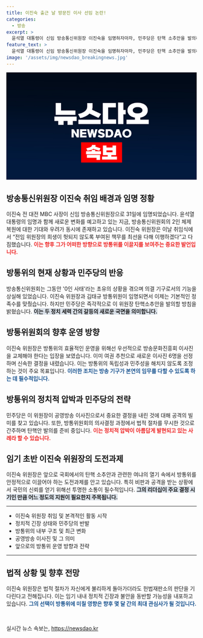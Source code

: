```yaml
---
title: 이진숙 출근 날 방문진 이사 선임 논란!
categories:
  - 방송
excerpt: >
  윤석열 대통령이 신임 방송통신위원장 이진숙을 임명하자마자, 민주당은 탄핵 소추안을 발의하겠다고 발표했다. 여권 추천으로 새 이사진을 단행하며 빠르게 변화를 추진한 가운데, 정치적 갈등이 심화되고 있다.
feature_text: >
  윤석열 대통령이 신임 방송통신위원장 이진숙을 임명하자마자, 민주당은 탄핵 소추안을 발의하겠다고 발표했다. 여권 추천으로 새 이사진을 단행하며 빠르게 변화를 추진한 가운데, 정치적 갈등이 심화되고 있다.
image: '/assets/img/newsdao_breakingnews.jpg'
---
```


<p><img src="/assets/img/newsdao_breakingnews.jpg" alt="implanttips 속보" /></p>

<h2 data-ke-size="size26">방송통신위원장 이진숙 취임 배경과 임명 정황</h2>

<p data-ke-size="size16">이진숙 전 대전 MBC 사장이 신임 방송통신위원장으로 31일에 임명되었습니다. 윤석열 대통령의 임명과 함께 새로운 변화를 예고하고 있는 지금, 방송통신위원회의 2인 체제 복원에 대한 기대와 우려가 동시에 존재하고 있습니다. 이진숙 위원장은 이날 취임식에서 “전임 위원장의 희생이 헛되지 않도록 부여된 책무를 최선을 다해 이행하겠다”고 다짐했습니다. <b><span style="color: #ee2323;">이는 향후 그가 어떠한 방향으로 방통위를 이끌지를 보여주는 중요한 발언입니다.</span></b> </p>

<h2 data-ke-size="size26">방통위의 현재 상황과 민주당의 반응</h2>

<p data-ke-size="size16">방송통신위원회는 그동안 '0인 사태'라는 초유의 상황을 겪으며 의결 기구로서의 기능을 상실해 있었습니다. 이진숙 위원장과 김태규 방통위원이 임명되면서 이제는 기본적인 정족수를 맞췄습니다. 하지만 민주당은 즉각적으로 이 위원장 탄핵소추안을 발의할 방침을 밝혔습니다. <b><span style="background-color: #21538527;">이는 두 정치 세력 간의 갈등의 새로운 국면을 의미합니다.</span></b> </p>

<h2 data-ke-size="size26">방통위원회의 향후 운영 방향</h2>

<p data-ke-size="size16">이진숙 위원장은 방통위의 효율적인 운영을 위해선 우선적으로 방송문화진흥회 이사진을 교체해야 한다는 입장을 보였습니다. 이미 여권 추천으로 새로운 이사진 6명을 선정하며 신속한 결정을 내렸습니다. 이는 방통위의 독립성과 민주성을 해치지 않도록 조정하는 것이 주요 목표입니다. <b><span style="color: #1a5490;">이러한 조치는 방송 기구가 본연의 임무를 다할 수 있도록 하는 데 필수적입니다.</span></b> </p>

<h2 data-ke-size="size26">방통위의 정치적 압박과 민주당의 전략</h2>

<p data-ke-size="size16">민주당은 이 위원장이 공영방송 이사진으로서 중요한 결정을 내린 것에 대해 공격의 빌미를 찾고 있습니다. 또한, 방통위원회의 의사결정 과정에서 법적 절차를 무시한 것으로 간주하며 탄핵안 발의를 준비 중입니다. <b><span style="color: #ee2323;">이는 정치적 압박이 아름답게 발현되고 있는 사례라 할 수 있습니다.</span></b> </p>

<h2 data-ke-size="size26">임기 초반 이진숙 위원장의 도전과제</h2>

<p data-ke-size="size16">이진숙 위원장은 앞으로 국회에서의 탄핵 소추안과 관련한 여냐의 열기 속에서 방통위를 안정적으로 이끌어야 하는 도전과제를 안고 있습니다. 특히 비판과 공격을 받는 상황에서 국민의 신뢰를 얻기 위해선 투명한 소통이 필수적입니다. <b><span style="background-color: #21538527;">그의 리더십이 주요 결정 시기인 만큼 어느 정도의 지원이 필요한지 주목됩니다.</span></b> </p>

<hr>

<ul>
    <li>이진숙 위원장 취임 및 본격적인 활동 시작</li>
    <li>정치적 긴장 상태와 민주당의 반발</li>
    <li>방통위의 내부 구조 및 최근 변화</li>
    <li>공영방송 이사진 및 그 의미</li>
    <li>앞으로의 방통위 운영 방향과 전략</li>
</ul>

<hr>

<h2 data-ke-size="size26">법적 상황 및 향후 전망</h2>

<p data-ke-size="size16">이진숙 위원장은 법적 절차가 자신에게 불리하게 돌아가더라도 헌법재판소의 판단을 기다린다고 전해집니다. 이는 임기 내내 정치적 긴장과 불안을 동반할 가능성을 내포하고 있습니다. <b><span style="color: #1a5490;">그의 선택이 방통위에 미칠 영향은 향후 몇 달 간의 최대 관심사가 될 것입니다.</span></b> </p>

<p data-ke-size="size16">&nbsp;</p>
실시간 뉴스 속보는, <a href="https://newsdao.kr" rel="dofollow">https://newsdao.kr</a>


